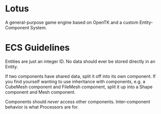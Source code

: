 Lotus
=====

A general-purpose game engine based on OpenTK and a custom Entity-Component System.

ECS Guidelines
=====

Entities are just an integer ID. No data should ever be stored directly in an Entity.

If two components have shared data, split it off into its own component. If you find yourself wanting to use inheritance with components, e.g. a CubeMesh component and FileMesh component, split it up into a Shape component and Mesh component.

Components should _never_ access other components. Inter-component behavior is what Processors are for.